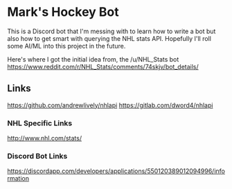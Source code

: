 # Mark's Hockey Bot
This is a Discord bot that I'm messing with to learn how to write a bot but also how to get smart with querying the NHL stats API.  Hopefully I'll roll some AI/ML into this project in the future.

Here's where I got the initial idea from, the /u/NHL_Stats bot
https://www.reddit.com/r/NHL_Stats/comments/74skjv/bot_details/

## Links
https://github.com/andrewlively/nhlapi
https://gitlab.com/dword4/nhlapi

### NHL Specific Links
http://www.nhl.com/stats/

### Discord Bot Links
https://discordapp.com/developers/applications/550120389012094996/information

